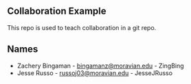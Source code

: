 
## Collaboration Example

This repo is used to teach collaboration in a git repo.

Names
-----
* Zachery Bingaman - bingamanz@moravian.edu - ZingBing
* Jesse Russo - russoj03@moravian.edu - JesseJRusso
